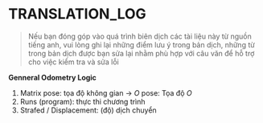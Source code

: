 # TRANSLATION_LOG
> Nếu bạn đóng góp vào quá trình biên dịch các tài liệu này từ nguồn tiếng anh, vui lòng ghi lại những điểm lưu ý trong bản dịch, những từ trong bản dịch được bạn sửa lại nhằm phù hợp với câu văn để hỗ trợ cho việc kiểm tra và sửa lỗi

**Genneral Odometry Logic**

1. Matrix pose: tọa độ không gian -> $O$ pose: Tọa độ $O$
2. Runs (program): thực thi chương trình
3. Strafed / Displacement: (độ) dịch chuyển

